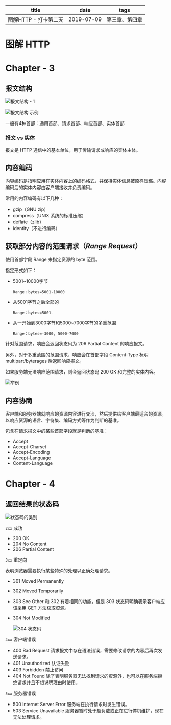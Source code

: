 |         title         |    date    |      tags      |
| :-------------------: | :--------: | :------------: |
| 图解HTTP - 打卡第二天 | 2019-07-09 | 第三章、第四章 |

# 图解 HTTP

# Chapter - 3

## 报文结构

<!-- more -->

![报文结构 - 1](https://s2.ax1x.com/2019/07/09/ZyRpeH.png)

![报文结构 示例](https://s2.ax1x.com/2019/07/09/ZyRNm4.png)

一般有4种首部：通用首部、请求首部、响应首部、实体首部

### 报文 vs 实体

报文是 HTTP 通信中的基本单位，用于传输请求或响应的实体主体。



## 内容编码

内容编码是指明应用在实体内容上的编码格式，并保持实体信息被原样压缩。内容编码后的实体内容由客户端接收并负责编码。

常用的内容编码有以下几种：

- gzip（GNU zip）
- compress（UNIX 系统的标准压缩）
- deflate（zlib）
- identity（不进行编码）



## 获取部分内容的范围请求（_Range Request_）

使用首部字段 Range 来指定资源的 byte 范围。

指定形式如下：

- 5001~10000字节

  `Range：bytes=5001-10000`

  

- 从5001字节之后全部的

  `Range：bytes=5001-`

  

- 从一开始到3000字节和5000~7000字节的多重范围

  `Range：bytes=-3000, 5000-7000`



针对范围请求，响应会返回状态码为 206 Partial Content 的响应报文。

另外，对于多重范围的范围请求，响应会在首部字段 Content-Type 标明 multipart/byterages 后返回响应报文。

如果服务端无法响应范围请求，则会返回状态码 200 OK 和完整的实体内容。

![举例](https://s2.ax1x.com/2019/07/09/Zyfyee.png)



## 内容协商

客户端和服务器端就响应的资源内容进行交涉，然后提供给客户端最适合的资源。以响应资源的语言、字符集、编码方式等作为判断的基准。

包含在请求报文中的某些首部字段就是判断的基准：

- Accept
- Accept-Charset
- Accept-Encoding
- Accept-Language
- Content-Language



# Chapter - 4

## 返回结果的状态码

![状态码的类别](https://s2.ax1x.com/2019/07/09/Zy4YCR.png)

`2xx` 成功

- 200 OK
- 204 No Content
- 206 Partial Content



`3xx` 重定向

表明浏览器需要执行某些特殊的处理以正确处理请求。

- 301 Moved Permanently

- 302 Moved Temporarily

- 303 See Other 和 302 有着相同的功能，但是 303 状态码明确表示客户端应该采用 GET 方法获取资源。

- 304 Not Modified

  ![304 状态码](https://s2.ax1x.com/2019/07/09/ZyTvlR.png)



`4xx` 客户端错误

- 400 Bad Request 请求报文中存在语法错误，需要修改请求的内容后再次发送请求。
- 401 Unauthorized 认证失败
- 403 Forbidden 禁止访问
- 404 Not Found 除了表明服务器无法找到请求的资源外，也可以在服务端拒绝请求并且不想说明理由时使用。



`5xx` 服务器错误

- 500 Internet Server Error 服务端在执行请求时发生错误。
- 503 Service Unavailable 服务器暂时处于超负载或正在进行停机维护，现在无法处理请求。